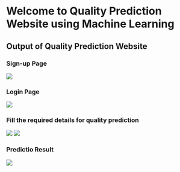 # Welcome to Quality Prediction Website using Machine Learning

<h2> Output of Quality Prediction Website </h2>

<h3> Sign-up Page </h3>
<img src="https://github.com/user-attachments/assets/b17fd6d6-9cc4-4edc-978b-34d5e1dbc7bf">

<h3>Login Page</h3>
<img src="https://github.com/user-attachments/assets/d67f6f4d-feb9-46ef-8641-0c2e61ae678b">

<h3> Fill the required details for quality prediction </h3>
<img src="https://github.com/user-attachments/assets/ab3a74a9-1001-4ae4-be6c-74dd538b3e70">
<img src="https://github.com/user-attachments/assets/bb0293af-4541-44ec-8925-edc6abf4e60a">

<h3> Predictio Result </h3>
<img src="https://github.com/user-attachments/assets/2f5db08a-3603-4b9e-bc83-91cf09478f0a">
